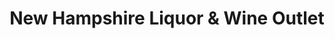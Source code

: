---
title: "New Hampshire Liquor & Wine Outlet"
url: /gilford/new-hampshire-liquor-and-wine-outlet/
shop: alcohol
---